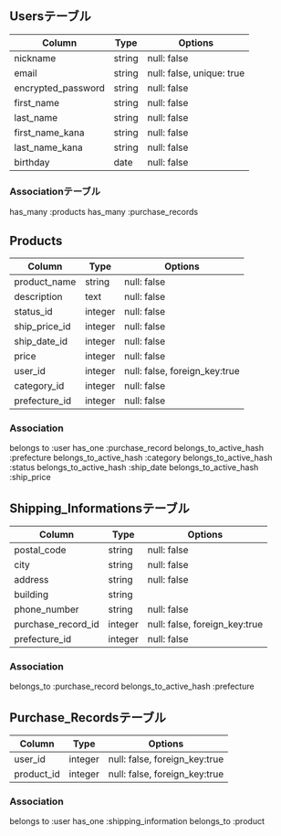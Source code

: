 ## Usersテーブル

| Column             | Type   | Options                   |
| ------------------ | ------ | ------------------------- |
| nickname           | string | null: false               |
| email              | string | null: false, unique: true |
| encrypted_password | string | null: false               |
| first_name         | string | null: false               |
| last_name          | string | null: false               |
| first_name_kana    | string | null: false               |
| last_name_kana     | string | null: false               |
| birthday           | date   | null: false               |

### Associationテーブル

has_many :products
has_many :purchase_records

## Products

| Column        | Type    | Options                       |
| ------------- | ------- | ----------------------------- |
| product_name  | string  | null: false                   |
| description   | text    | null: false                   |
| status_id     | integer | null: false                   |
| ship_price_id | integer | null: false                   |
| ship_date_id  | integer | null: false                   |
| price         | integer | null: false                   |
| user_id       | integer | null: false, foreign_key:true |
| category_id   | integer | null: false                   |
| prefecture_id | integer | null: false                   |

### Association

belongs to :user
has_one :purchase_record
belongs_to_active_hash :prefecture
belongs_to_active_hash :category
belongs_to_active_hash :status
belongs_to_active_hash :ship_date
belongs_to_active_hash :ship_price

## Shipping_Informationsテーブル

| Column             | Type    | Options                       |
| ------------------ | ------- | ----------------------------- |
| postal_code        | string  | null: false                   |
| city               | string  | null: false                   |
| address            | string  | null: false                   |
| building           | string  |                               |
| phone_number       | string  | null: false                   |
| purchase_record_id | integer | null: false, foreign_key:true |
| prefecture_id      | integer | null: false                   |

### Association

belongs_to :purchase_record
belongs_to_active_hash :prefecture

## Purchase_Recordsテーブル

| Column       | Type    | Options                       |
| ------------ | ------- | ----------------------------- |
| user_id      | integer | null: false, foreign_key:true |
| product_id   | integer | null: false, foreign_key:true |

### Association

belongs to :user
has_one :shipping_information
belongs_to :product